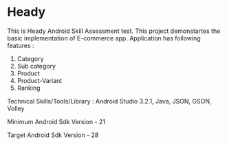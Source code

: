 # Heady

This is Heady Android Skill Assessment test.
This project demonstartes the basic implementation of E-commerce app. Application has following features :
1) Category
2) Sub category
3) Product
4) Product-Variant
5) Ranking

Technical Skills/Tools/Library :
Android Studio 3.2.1, Java, JSON, GSON, Volley

Minimum Android Sdk Version - 21

Target Android Sdk Version - 28
